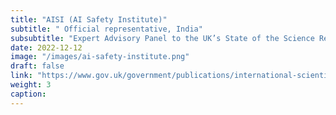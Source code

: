 ```yaml
---
title: "AISI (AI Safety Institute)"
subtitle: " Official representative, India"
subsubtitle: "Expert Advisory Panel to the UK’s State of the Science Report on Advanced AI Safety."
date: 2022-12-12
image: "/images/ai-safety-institute.png"
draft: false
link: "https://www.gov.uk/government/publications/international-scientific-report-on-advanced-ai-safety-expert-advisory-panel-and-principles-and-procedures/international-scientific-report-on-advanced-ai-safety-expert-advisory-panel-members"
weight: 3
caption: 
---
```


